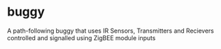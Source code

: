 # buggy
A path-following buggy that uses IR Sensors, Transmitters and Recievers controlled and signalled using ZigBEE module inputs
